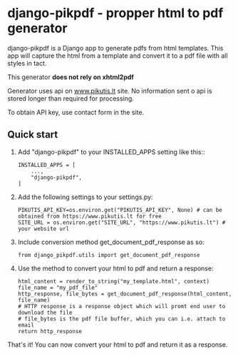 
# django-pikpdf - propper html to pdf generator

django-pikpdf is a Django app to generate pdfs from html templates.
This app will capture the html from a template and convert it to a pdf file 
with all styles in tact.

This generator **does not rely on xhtml2pdf**

Generator uses api on www.pikutis.lt site. No information sent o api is stored longer than required for processing. 

To obtain API key, use contact form in the site.

## Quick start


1. Add "django-pikpdf" to your INSTALLED_APPS setting like this::

    ```
    INSTALLED_APPS = [
        ...,
        "django-pikpdf",
    ]

2. Add the following settings to your settings.py:
    
    ```
    PIKUTIS_API_KEY=os.environ.get("PIKUTIS_API_KEY", None) # can be obtained from https://www.pikutis.lt for free
    SITE_URL = os.environ.get("SITE_URL", "https://www.pikutis.lt") # your website url
    
2. Include conversion method get_document_pdf_response as so:

    ```
    from django_pikpdf.utils import get_document_pdf_response

3. Use the method to convert your html to pdf and return a response:

    ```
    html_content = render_to_string("my_template.html", context)
    file_name = "my_pdf_file"
    http_response, file_bytes = get_document_pdf_response(html_content, file_name)
    # HTTP response is a response object which will promt end user to download the file
    # file_bytes is the pdf file buffer, which you can i.e. attach to email
    return http_response

That's it! You can now convert your html to pdf and return it as a response.